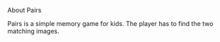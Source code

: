 About Pairs

Pairs is a simple memory game for kids. The player has to find the two matching images.

